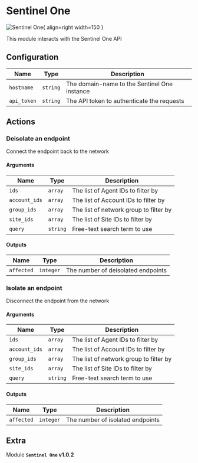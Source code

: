 # Sentinel One

![Sentinel One](/assets/playbooks/library/sentinel-one.png){ align=right width=150 }

This module interacts with the Sentinel One API

## Configuration

| Name      |  Type   |  Description  |
| --------- | ------- | --------------------------- |
| `hostname` | `string` | The domain-name to the Sentinel One instance |
| `api_token` | `string` | The API token to authenticate the requests |

## Actions

### Deisolate an endpoint

Connect the endpoint back to the network

#### Arguments

| Name      |  Type   |  Description  |
| --------- | ------- | --------------------------- |
| `ids` | `array` | The list of Agent IDs to filter by |
| `account_ids` | `array` | The list of Account IDs to filter by |
| `group_ids` | `array` | The list of network group to filter by |
| `site_ids` | `array` | The list of Site IDs to filter by |
| `query` | `string` | Free-text search term to use |


#### Outputs

| Name      |  Type   |  Description  |
| --------- | ------- | --------------------------- |
| `affected` | `integer` | The number of deisolated endpoints |

### Isolate an endpoint

Disconnect the endpoint from the network

#### Arguments

| Name      |  Type   |  Description  |
| --------- | ------- | --------------------------- |
| `ids` | `array` | The list of Agent IDs to filter by |
| `account_ids` | `array` | The list of Account IDs to filter by |
| `group_ids` | `array` | The list of network group to filter by |
| `site_ids` | `array` | The list of Site IDs to filter by |
| `query` | `string` | Free-text search term to use |


#### Outputs

| Name      |  Type   |  Description  |
| --------- | ------- | --------------------------- |
| `affected` | `integer` | The number of isolated endpoints |


## Extra

Module **`Sentinel One` v1.0.2**